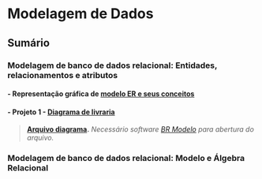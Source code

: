 # Modelagem de Dados

## Sumário

### Modelagem de banco de dados relacional: Entidades, relacionamentos e atributos

#### - Representação gráfica de [modelo ER e seus conceitos](https://github.com/dario-gms/Modelagem-de-Dados/blob/main/Modelagem-de-dados.md)

#### - Projeto 1 - [Diagrama de livraria](https://github.com/dario-gms/Modelagem-de-Dados/blob/main/diagrama_livraria.md)
> **[Arquivo diagrama](https://github.com/dario-gms/Modelagem-de-Dados/blob/main/diagrama_livraria.brM3).** *Necessário software [BR Modelo](https://www.brmodeloweb.com/lang/pt-br/index.html) para abertura do arquivo.*

### Modelagem de banco de dados relacional: Modelo e Álgebra Relacional
